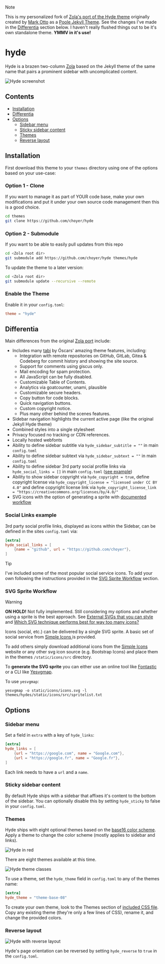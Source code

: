 > [!NOTE]
> This is my personalized fork of [Zola's port of the Hyde theme](https://github.com/getzola/hyde) originally created by [Mark Otto](https://github.com/mdo) as a [Poole Jekyll Theme](https://github.com/poole/hyde). See the changes I've made in the [Differentia](#differentia) section below. I haven't really flushed things out to be it's own standalone theme. **YMMV in it's use!**

# hyde
Hyde is a brazen two-column [Zola](https://github.com/getzola/zola) based on the Jekyll theme of the same name that pairs a prominent sidebar with uncomplicated content.

![Hyde screenshot](https://f.cloud.github.com/assets/98681/1831228/42af6c6a-7384-11e3-98fb-e0b923ee0468.png)


## Contents

- [Installation](#installation)
- [Differentia](#differentia)
- [Options](#options)
  - [Sidebar menu](#sidebar-menu)
  - [Sticky sidebar content](#sticky-sidebar-content)
  - [Themes](#themes)
  - [Reverse layout](#reverse-layout)


## Installation
First download this theme to your `themes` directory using one of the options based on your use-case:

### Option 1 - Clone

If you want to manage it as part of YOUR code base, make your own modifications and put it under your own source code management then this is a good choice.

```bash
cd themes
git clone https://github.com/choyer/hyde
```


### Option 2 - Submodule

If you want to be able to easily pull updates from this repo

```bash
cd <Zola root dir>
git submodule add https://github.com/choyer/hyde themes/hyde
```

To update the theme to a later version:

```bash
cd <Zola root dir>
git submodule update --recursive --remote
```

### Enable the Theme

Enable it in your `config.toml`:

```toml
theme = "hyde"
```


## Differentia

Main differences from the original [Zola port](https://github.com/getzola/hyde) include:

- Includes many [tabi](https://github.com/welpo/tabi) by Óscars' amazing theme features, including:
    - Integration with remote repositories on GitHub, GitLab, Gitea & Codeberg for commit history and showing the site source.
    - Support for comments using giscus only.
    - Mail encoding for spam protection.
    - All JavaScript can be fully disabled.
    - Customizable Table of Contents.
    - Analytics via goatcounter, unami, plausible
    - Customizable secure headers.
    - Copy button for code blocks.
    - Quick navigation buttons.
    - Custom copyright notice.
    - Plus many other behind the scenes features.
- Sidebar navigation highlights the current active page (like the original Jekyll Hyde theme)
- Combined styles into a single stylesheet
- Privacy focused no tracking or CDN references.
- Locally hosted webfonts
- Ability to define sidebar subtitle via `hyde_sidebar_subtitle = ""` in main `config.toml`
- Ability to define sidebar subtext via `hyde_sidebar_subtext = ""` in main `config.toml`
- Ability to define sidebar 3rd party social profile links via `hyde_social_links = []` in main `config.toml` ([see example](#social-links-example))
- Ability to show sidebar copyright via `hyde_copyright = true`, define copyright license via `hyde_copyright_license = "licensed under CC BY 4.0"` and define copyright license link via `hyde_copyright_license_link = "https://creativecommons.org/licenses/by/4.0/"`
- SVG icons with the option of generating a sprite with [documented workflow](#svg-sprite-workflow)

### Social Links example

3rd party social profile links, displayed as icons within the Sidebar, can be defined in the sites `config.toml` via:

```toml
[extra]
hyde_social_links = [
    {name = "github", url = "https://github.com/choyer"},
]
```

> [!TIP]
> I've included some of the most popular social service icons. To add your own following the instructions provided in the [SVG Sprite Workflow](#svg-sprite-workflow) section.

### SVG Sprite Workflow

> [!WARNING]
> **ON HOLD!** Not fully implemented. Still considering my options and whether using a sprite is the best approach. See [External SVGs that you can style](https://dev.to/javar/external-svgs-that-you-can-style-2a37) and [Which SVG technique performs best for way too many icons?](https://cloudfour.com/thinks/svg-icon-stress-test/)

Icons (social, etc.) can be delivered by a single SVG sprite. A basic set of social service from [Simple Icons ](https://simpleicons.org/) is provided.

To add others simply download additional icons from the [Simple Icons ](https://simpleicons.org/) website or any other svg icon source (e.g. Bootstrap Icons) and place them in the themes `/static/icons/src` directory.

To **generate the SVG sprite** you can either use an online tool like [Fontastic](https://fontastic.me/) or a CLI like [Yesvgmap](https://github.com/Blobfolio/yesvgmap).

To use `yesvgmap`:

`yesvgmap -o static/icons/icons.svg -l themes/hydes/static/icons/src/spritelist.txt`


## Options

### Sidebar menu
Set a field in `extra` with a key of `hyde_links`:
```toml
[extra]
hyde_links = [
    {url = "https://google.com", name = "Google.com"},
    {url = "https://google.fr", name = "Google.fr"},
]
```
Each link needs to have a `url` and a `name`.

### Sticky sidebar content
By default Hyde ships with a sidebar that affixes it's content to the bottom of the sidebar. You can optionally disable this by setting `hyde_sticky` to false in your `config.toml`.

### Themes
Hyde ships with eight optional themes based on the [base16 color scheme](https://github.com/chriskempson/base16). Apply a theme to change the color scheme (mostly applies to sidebar and links).

![Hyde in red](https://f.cloud.github.com/assets/98681/1831229/42b0b354-7384-11e3-8462-31b8df193fe5.png)

There are eight themes available at this time.

![Hyde theme classes](https://f.cloud.github.com/assets/98681/1817044/e5b0ec06-6f68-11e3-83d7-acd1942797a1.png)

To use a theme, set the `hyde_theme` field in `config.toml` to any of the themes name:

```toml
[extra]
hyde_theme = "theme-base-08"
```

To create your own theme, look to the Themes section of [included CSS file](https://github.com/poole/hyde/blob/master/public/css/hyde.css). Copy any existing theme (they're only a few lines of CSS), rename it, and change the provided colors.

### Reverse layout

![Hyde with reverse layout](https://f.cloud.github.com/assets/98681/1831230/42b0d3ac-7384-11e3-8d54-2065afd03f9e.png)

Hyde's page orientation can be reversed by setting `hyde_reverse` to `true` in the `config.toml`.
